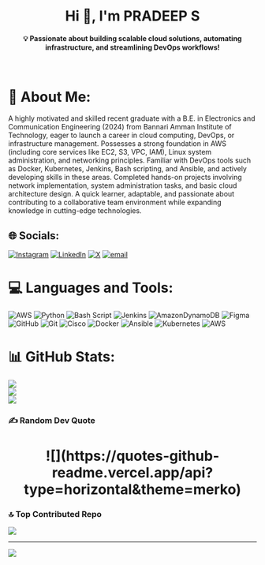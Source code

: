 **<h1 align="center">Hi 👋, I'm PRADEEP S</h1>**
**<h4 align="center">💡 Passionate about building scalable cloud solutions, automating infrastructure, and streamlining DevOps workflows!</h4>**
<br>


# 💫 About Me:
A highly motivated and skilled recent graduate with a B.E. in Electronics and Communication Engineering (2024) from Bannari Amman Institute of Technology, eager to launch a career in cloud computing, DevOps, or infrastructure management.  Possesses a strong foundation in AWS (including core services like EC2, S3, VPC, IAM), Linux system administration, and networking principles.  Familiar with DevOps tools such as Docker, Kubernetes, Jenkins, Bash scripting, and Ansible, and actively developing skills in these areas.  Completed hands-on projects involving network implementation, system administration tasks, and basic cloud architecture design.  A quick learner, adaptable, and passionate about contributing to a collaborative team environment while expanding knowledge in cutting-edge technologies.


## 🌐 Socials:
[![Instagram](https://img.shields.io/badge/Instagram-%23E4405F.svg?logo=Instagram&logoColor=white)](https://instagram.com/https://www.instagram.com/__pradeep_s_7?igsh=MWJrb3Ftd3hybjNmZw==) [![LinkedIn](https://img.shields.io/badge/LinkedIn-%230077B5.svg?logo=linkedin&logoColor=white)](https://linkedin.com/in/https://www.linkedin.com/in/pradeep-s-119902245/)  [![X](https://img.shields.io/badge/X-black.svg?logo=X&logoColor=white)](https://x.com/https://x.com/SPRADEEP98424?t=ic2FzBDubR_ocFzM7Vk2IQ&s=09) [![email](https://img.shields.io/badge/Email-D14836?logo=gmail&logoColor=white)](mailto:sureshpradeep.93454@gmail.com) 

# 💻 Languages and Tools:
![AWS](https://img.shields.io/badge/AWS-%23FF9900.svg?style=for-the-badge&logo=amazon-aws&logoColor=white) ![Python](https://img.shields.io/badge/python-3670A0?style=for-the-badge&logo=python&logoColor=ffdd54) ![Bash Script](https://img.shields.io/badge/bash_script-%23121011.svg?style=for-the-badge&logo=gnu-bash&logoColor=white) ![Jenkins](https://img.shields.io/badge/jenkins-%232C5263.svg?style=for-the-badge&logo=jenkins&logoColor=white) ![AmazonDynamoDB](https://img.shields.io/badge/Amazon%20DynamoDB-4053D6?style=for-the-badge&logo=Amazon%20DynamoDB&logoColor=white) ![Figma](https://img.shields.io/badge/figma-%23F24E1E.svg?style=for-the-badge&logo=figma&logoColor=white) ![GitHub](https://img.shields.io/badge/github-%23121011.svg?style=for-the-badge&logo=github&logoColor=white) ![Git](https://img.shields.io/badge/git-%23F05033.svg?style=for-the-badge&logo=git&logoColor=white) ![Cisco](https://img.shields.io/badge/cisco-%23049fd9.svg?style=for-the-badge&logo=cisco&logoColor=black) ![Docker](https://img.shields.io/badge/docker-%230db7ed.svg?style=for-the-badge&logo=docker&logoColor=white) ![Ansible](https://img.shields.io/badge/ansible-%231A1918.svg?style=for-the-badge&logo=ansible&logoColor=white) ![Kubernetes](https://img.shields.io/badge/kubernetes-%23326ce5.svg?style=for-the-badge&logo=kubernetes&logoColor=white) ![AWS](https://img.shields.io/badge/AWS-%23FF9900.svg?style=for-the-badge&logo=amazon-aws&logoColor=white)
# 📊 GitHub Stats:
![](https://github-readme-stats.vercel.app/api?username=pradeep1803&theme=dark&hide_border=false&include_all_commits=false&count_private=false)<br/>
![](https://github-readme-streak-stats.herokuapp.com/?user=pradeep1803&theme=dark&hide_border=false)<br/>
![](https://github-readme-stats.vercel.app/api/top-langs/?username=pradeep1803&theme=dark&hide_border=false&include_all_commits=false&count_private=false&layout=compact)


### ✍️ Random Dev Quote
<h1 align="center">![](https://quotes-github-readme.vercel.app/api?type=horizontal&theme=merko)</h1>

### 🔝 Top Contributed Repo
![](https://github-contributor-stats.vercel.app/api?username=pradeep1803&limit=5&theme=dark&combine_all_yearly_contributions=true)

---
[![](https://visitcount.itsvg.in/api?id=pradeep1803&icon=0&color=0)](https://visitcount.itsvg.in)

<!-- Proudly created with GPRM ( https://gprm.itsvg.in ) -->

